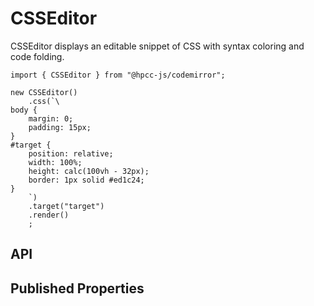 # CSSEditor

<!--meta
{
    "source": "https://github.com/hpcc-systems/Visualization/blob/master/packages/chart/src/CSSEditor.ts#L3",
    "extends": "Editor"
}
-->

CSSEditor displays an editable snippet of CSS with syntax coloring and code folding.

```sample-code
import { CSSEditor } from "@hpcc-js/codemirror";

new CSSEditor()
    .css(`\
body {
    margin: 0;
    padding: 15px;
}    
#target {
    position: relative;
    width: 100%;
    height: calc(100vh - 32px);
    border: 1px solid #ed1c24;
}
    `)
    .target("target")
    .render()
    ;

```

## API

## Published Properties
```@hpcc-js/codemirror:CSSEditor
```
